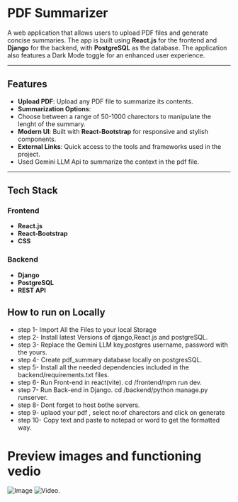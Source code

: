 # PDF Summarizer

A web application that allows users to upload PDF files and generate concise summaries. The app is built using **React.js** for the frontend and **Django** for the backend, with **PostgreSQL** as the database. The application also features a Dark Mode toggle for an enhanced user experience.

---

## Features

- **Upload PDF**: Upload any PDF file to summarize its contents.
- **Summarization Options**:
- Choose between a range of 50-1000 charectors to manipulate the lenght of the summary.
- **Modern UI**: Built with **React-Bootstrap** for responsive and stylish components.
- **External Links**: Quick access to the tools and frameworks used in the project.
- Used Gemini LLM Api to summarize the context in the pdf file.

---

## Tech Stack

### Frontend
- **React.js**
- **React-Bootstrap**
- **CSS**

### Backend
- **Django**
- **PostgreSQL**
- **REST API**

## How to run on Locally
- step 1- Import All the Files to your local Storage
- step 2- Install latest Versions of django,React.js and postgreSQL.
- step 3- Replace the Gemini LLM key,postgres username, password with the yours.
- step 4- Create pdf_summary database locally on postgresSQL.
- step 5- Install all the needed dependencies included in the backend/requirements.txt files.
- step 6- Run Front-end in react(vite). cd /frontend/npm run dev.
- step 7- Run Back-end in Django. cd /backend/python manage.py runserver.
- step 8- Dont forget to host bothe servers.
- step 9- uplaod your pdf , select no:of charectors and click on generate
- step 10- Copy text and paste to notepad or word to get the formatted way.
 
# Preview images and functioning vedio
 ![Image](https://github.com/user-attachments/assets/28e5e903-6d6a-4a93-9db2-183a03a3284e)
 ![Video](https://github.com/user-attachments/assets/3e910466-319c-4cca-ac7d-e16f70827e57).
 
